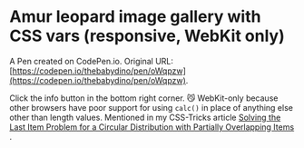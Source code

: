 # Amur leopard image gallery with CSS vars (responsive, WebKit only)

A Pen created on CodePen.io. Original URL: [https://codepen.io/thebabydino/pen/oWqpzw](https://codepen.io/thebabydino/pen/oWqpzw).

Click the info button in the bottom right corner. 😼 WebKit-only because other browsers have poor support for using `calc()` in place of anything else other than length values. Mentioned in my CSS-Tricks article [Solving the Last Item Problem for a Circular Distribution with Partially Overlapping Items ](https://css-tricks.com/solving-last-item-problem-circular-distribution-partially-overlapping-items/). 
